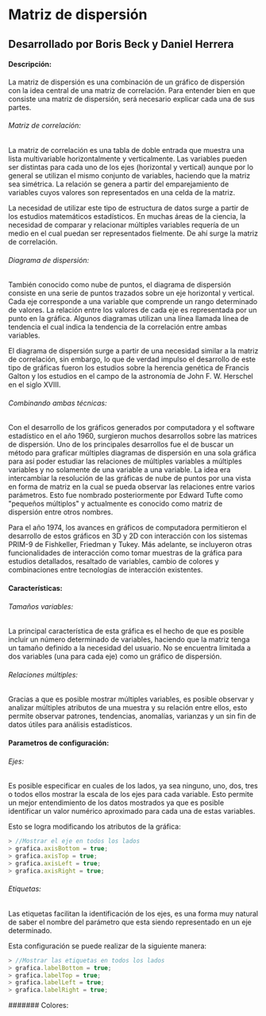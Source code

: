 # Matriz de dispersión
## Desarrollado por Boris Beck y Daniel Herrera

#### Descripción:
La matriz de dispersión es una combinación de un gráfico de dispersión con la idea central de una matriz de correlación. Para entender bien en que consiste una matriz de dispersión, será necesario explicar cada una de sus partes.

###### Matriz de correlación:
La matriz de correlación es una tabla de doble entrada que muestra una lista multivariable horizontalmente y verticalmente. Las variables pueden ser distintas para cada uno de los ejes (horizontal y vertical) aunque por lo general se utilizan el mismo conjunto de variables, haciendo que la matriz sea simétrica. La relación se genera a partir del emparejamiento de variables cuyos valores son representados en una celda de la matriz.

La necesidad de utilizar este tipo de estructura de datos surge a partir de los estudios matemáticos estadísticos. En muchas áreas de la ciencia, la necesidad de comparar y relacionar múltiples variables requería de un medio en el cual puedan ser representados fielmente. De ahí surge la matriz de correlación.


###### Diagrama de dispersión:
También conocido como nube de puntos, el diagrama de dispersión consiste en una serie de puntos trazados sobre un eje horizontal y vertical. Cada eje corresponde a una variable que comprende un rango determinado de valores. La relación entre los valores de cada eje es representada por un punto en la gráfica. Algunos diagramas utilizan una línea llamada línea de tendencia el cual indica la tendencia de la correlación entre ambas variables.

El diagrama de dispersión surge a partir de una necesidad similar a la matriz de correlación, sin embargo, lo que de verdad impulso el desarrollo de este tipo de gráficas fueron los estudios sobre la herencia genética de Francis Galton y los estudios en el campo de la astronomía de John F. W. Herschel en el siglo XVIII.

###### Combinando ambas técnicas:
Con el desarrollo de los gráficos generados por computadora y el software estadístico en el año 1960, surgieron muchos desarrollos sobre las matrices de dispersión. Uno de los principales desarrollos fue el de buscar un método para graficar múltiples diagramas de dispersión en una sola gráfica para así poder estudiar las relaciones de múltiples variables a múltiples variables y no solamente de una variable a una variable. La idea era intercambiar la resolución de las gráficas de nube de puntos por una vista en forma de matriz en la cual se pueda observar las relaciones entre varios parámetros. Esto fue nombrado posteriormente por Edward Tufte como "pequeños múltiplos" y actualmente es conocido como matriz de dispersión entre otros nombres.

Para el año 1974, los avances en gráficos de computadora permitieron el desarrollo de estos gráficos en 3D y 2D con interacción con los sistemas PRIM-9 de Fishkeller, Friedman y Tukey. Más adelante, se incluyeron otras funcionalidades de interacción como tomar muestras de la gráfica para estudios detallados, resaltado de variables, cambio de colores y combinaciones entre tecnologías de interacción existentes.

#### Características:

###### Tamaños variables:
La principal característica de esta gráfica es el hecho de que es posible incluir un número determinado de variables, haciendo que la matriz tenga un tamaño definido a la necesidad del usuario. No se encuentra limitada a dos variables (una para cada eje) como un gráfico de dispersión.

###### Relaciones múltiples:
Gracias a que es posible mostrar múltiples variables, es posible observar y analizar múltiples atributos de una muestra y su relación entre ellos, esto permite observar patrones, tendencias, anomalías, varianzas y un sin fin de datos útiles para análisis estadísticos.

#### Parametros de configuración:

###### Ejes:
Es posible especificar en cuales de los lados, ya sea ninguno, uno, dos, tres o todos ellos mostrar la escala de los ejes para cada variable. Esto permite un mejor entendimiento de los datos mostrados ya que es posible identificar un valor numérico aproximado para cada una de estas variables.

Esto se logra modificando los atributos de la gráfica:
```javascript
> //Mostrar el eje en todos los lados
> grafica.axisBottom = true;
> grafica.axisTop = true;
> grafica.axisLeft = true;
> grafica.axisRight = true;
```

###### Etiquetas:
Las etiquetas facilitan la identificación de los ejes, es una forma muy natural de saber el nombre del parámetro que esta siendo representado en un eje determinado.

Esta configuración se puede realizar de la siguiente manera:
```javascript
> //Mostrar las etiquetas en todos los lados
> grafica.labelBottom = true;
> grafica.labelTop = true;
> grafica.labelLeft = true;
> grafica.labelRight = true;
```
####### Colores:



